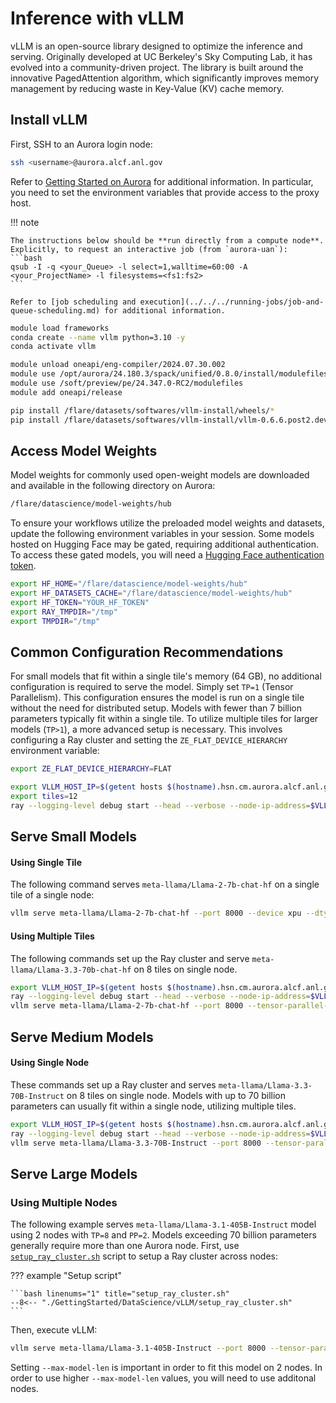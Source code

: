 # Inference with vLLM

vLLM is an open-source library designed to optimize the inference and serving. Originally developed at UC Berkeley's Sky Computing Lab, it has evolved into a community-driven project. The library is built around the innovative PagedAttention algorithm, which significantly improves memory management by reducing waste in Key-Value (KV) cache memory.

## Install vLLM 

First, SSH to an Aurora login node:
```bash linenums="1"
ssh <username>@aurora.alcf.anl.gov
```

Refer to [Getting Started on Aurora](../../getting-started-on-aurora.md) for additional information. In particular, you need to set the environment variables that provide access to the proxy host.

!!! note

    The instructions below should be **run directly from a compute node**. Explicitly, to request an interactive job (from `aurora-uan`):
    ```bash
    qsub -I -q <your_Queue> -l select=1,walltime=60:00 -A <your_ProjectName> -l filesystems=<fs1:fs2>
    ```

    Refer to [job scheduling and execution](../../../running-jobs/job-and-queue-scheduling.md) for additional information.

```bash linenums="1" title="Install vLLM using pre-built wheels"
module load frameworks
conda create --name vllm python=3.10 -y
conda activate vllm

module unload oneapi/eng-compiler/2024.07.30.002
module use /opt/aurora/24.180.3/spack/unified/0.8.0/install/modulefiles/oneapi/2024.07.30.002
module use /soft/preview/pe/24.347.0-RC2/modulefiles
module add oneapi/release

pip install /flare/datasets/softwares/vllm-install/wheels/*
pip install /flare/datasets/softwares/vllm-install/vllm-0.6.6.post2.dev28+g5dbf8545.d20250129.xpu-py3-none-any.whl
```

## Access Model Weights

Model weights for commonly used open-weight models are downloaded and available in the following directory on Aurora:
```bash linenums="1"
/flare/datascience/model-weights/hub
```
To ensure your workflows utilize the preloaded model weights and datasets, update the following environment variables in your session. Some models hosted on Hugging Face may be gated, requiring additional authentication. To access these gated models, you will need a [Hugging Face authentication token](https://huggingface.co/docs/hub/en/security-tokens).
```bash linenums="1"
export HF_HOME="/flare/datascience/model-weights/hub"
export HF_DATASETS_CACHE="/flare/datascience/model-weights/hub"
export HF_TOKEN="YOUR_HF_TOKEN"
export RAY_TMPDIR="/tmp"
export TMPDIR="/tmp"
```

## Common Configuration Recommendations 

For small models that fit within a single tile's memory (64 GB), no additional configuration is required to serve the model. Simply set `TP=1` (Tensor Parallelism). This configuration ensures the model is run on a single tile without the need for distributed setup. Models with fewer than 7 billion parameters typically fit within a single tile. To utilize multiple tiles for larger models (`TP>1`), a more advanced setup is necessary. This involves configuring a Ray cluster and setting the `ZE_FLAT_DEVICE_HIERARCHY` environment variable:
```bash linenums="1"
export ZE_FLAT_DEVICE_HIERARCHY=FLAT

export VLLM_HOST_IP=$(getent hosts $(hostname).hsn.cm.aurora.alcf.anl.gov | awk '{ print $1 }' | tr ' ' '\n' | sort | head -n 1)
export tiles=12
ray --logging-level debug start --head --verbose --node-ip-address=$VLLM_HOST_IP --port=6379 --num-cpus=64 --num-gpus=$tiles&
```

## Serve Small Models 

#### Using Single Tile

The following command serves `meta-llama/Llama-2-7b-chat-hf` on a single tile of a single node:
```bash linenums="1"
vllm serve meta-llama/Llama-2-7b-chat-hf --port 8000 --device xpu --dtype float16
```

#### Using Multiple Tiles

The following commands set up the Ray cluster and serve `meta-llama/Llama-3.3-70b-chat-hf` on 8 tiles on single node. 
```bash linenums="1"
export VLLM_HOST_IP=$(getent hosts $(hostname).hsn.cm.aurora.alcf.anl.gov | awk '{ print $1 }' | tr ' ' '\n' | sort | head -n 1)
ray --logging-level debug start --head --verbose --node-ip-address=$VLLM_HOST_IP --port=6379 --num-cpus=64 --num-gpus=8&
vllm serve meta-llama/Llama-2-7b-chat-hf --port 8000 --tensor-parallel-size 8 --device xpu --dtype float16 --trust-remote-code
```

## Serve Medium Models 

#### Using Single Node

These commands set up a Ray cluster and serves `meta-llama/Llama-3.3-70B-Instruct` on 8 tiles on single node. Models with up to 70 billion parameters can usually fit within a single node, utilizing multiple tiles.

```bash linenums="1"
export VLLM_HOST_IP=$(getent hosts $(hostname).hsn.cm.aurora.alcf.anl.gov | awk '{ print $1 }' | tr ' ' '\n' | sort | head -n 1)
ray --logging-level debug start --head --verbose --node-ip-address=$VLLM_HOST_IP --port=6379 --num-cpus=64 --num-gpus=8&
vllm serve meta-llama/Llama-3.3-70B-Instruct --port 8000 --tensor-parallel-size 8 --device xpu --dtype float16 --trust-remote-code
```

## Serve Large Models 

### Using Multiple Nodes

The following example serves `meta-llama/Llama-3.1-405B-Instruct` model using 2 nodes with `TP=8` and `PP=2`. Models exceeding 70 billion parameters generally require more than one Aurora node. First, use [`setup_ray_cluster.sh`](https://github.com/argonne-lcf/GettingStarted/blob/master/DataScience/vLLM/setup_ray_cluster.sh) script to setup a Ray cluster across nodes:

??? example "Setup script"

	```bash linenums="1" title="setup_ray_cluster.sh"
	--8<-- "./GettingStarted/DataScience/vLLM/setup_ray_cluster.sh"
	```
	
Then, execute vLLM:
```bash linenums="1"
vllm serve meta-llama/Llama-3.1-405B-Instruct --port 8000 --tensor-parallel-size 8 --pipeline-parallel-size 2 --device xpu --dtype float16 --trust-remote-code --max-model-len 1024
```
Setting `--max-model-len` is important in order to fit this model on 2 nodes. In order to use higher `--max-model-len` values, you will need to use additonal nodes. 

